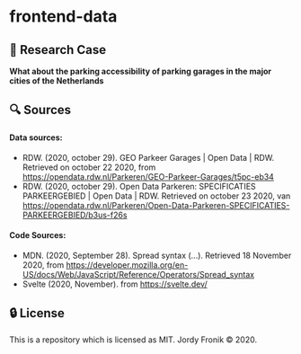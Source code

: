 # frontend-data

## :page_facing_up: Research Case

**What about the parking accessibility of parking garages in the major cities of the Netherlands**

<!-- ## :page_facing_up: Research Case

**What about the accessibility of parking garages in the major cities of the Netherlands**

#### Sub questions:

- How are the charging stations divided
- How is the parking capacity divided
- What is the maximum Drive-Through height, is it accessible for everyone?

---

## :flashlight: Concept

I'll be making a data visualization with Javascript D3 of how well developed the parking garages are in the big cities from holland. I'll be comparing the Drive-through height, EV-charging capacity and the disabled access possibilities. By using the location I display where the optimal parking garages are located. To read more about it, make sure to check out my [documentation](https://github.com/joordy/frontend-data/wiki/Concept).

---

## :chart: Dataset

For my project I'll be using the [Location API](https://opendata.rdw.nl/Parkeren/GEO-Parkeer-Garages/t5pc-eb34) and [Specification API](https://opendata.rdw.nl/Parkeren/Open-Data-Parkeren-SPECIFICATIES-PARKEERGEBIED/b3us-f26s) form the RDW.

---

## :rocket: Install

#### Clone the GitHub repository

```bash
git clone https://github.com/joordy/frontend-data.git
```

#### Install packages

```bash
npm install
```

#### Starting up local server with the following Python command

```bash
npm run dev
```

#### Visit project

```bash
localhost:1234
```

---

## :key: Deployment link

[frontenddata-jorrr.netlify.app](https://frontenddata-jorrr.netlify.app/)

#### Used example:

[D3 Graph Gallery — Lollipop](https://www.d3-graph-gallery.com/lollipop.html)

--- -->

## :mag: Sources

#### Data sources:

- RDW. (2020, october 29). GEO Parkeer Garages | Open Data | RDW. Retrieved on october 22 2020, from https://opendata.rdw.nl/Parkeren/GEO-Parkeer-Garages/t5pc-eb34
- RDW. (2020, october 29). Open Data Parkeren: SPECIFICATIES PARKEERGEBIED | Open Data | RDW. Retrieved on october 23 2020, van https://opendata.rdw.nl/Parkeren/Open-Data-Parkeren-SPECIFICATIES-PARKEERGEBIED/b3us-f26s

#### Code Sources:

- MDN. (2020, September 28). Spread syntax (...). Retrieved 18 November 2020, from https://developer.mozilla.org/en-US/docs/Web/JavaScript/Reference/Operators/Spread_syntax
- Svelte (2020, November). from https://svelte.dev/

## :lock: License

This is a repository which is licensed as MIT. Jordy Fronik ©️ 2020.
